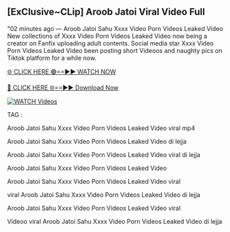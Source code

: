 ## [ExClusive~CLip] Aroob Jatoi Viral Video Full


"02 minutes ago —  Aroob Jatoi Sahu Xxxx Video Porn Videos Leaked Video New collections of   Xxxx Video Porn Videos Leaked Video now being a creator on Fanfix uploading adult contents. Social media star   Xxxx Video Porn Videos Leaked Video been posting short Videoos and naughty pics on Tiktok platform for a while now.


[🌐 CLICK HERE 🟢==►► WATCH NOW](https://ultra-bulletin.blogspot.com/p/ultra-bulletin-23.html)

[🔴 CLICK HERE 🌐==►► Download Now](https://ultra-bulletin.blogspot.com/p/ultra-bulletin-23.html)

[![WATCH Videos](https://i.imgur.com/dJHk4Zq.gif)](https://ultra-bulletin.blogspot.com/p/ultra-bulletin-23.html)


TAG :

Aroob Jatoi Sahu Xxxx Video Porn Videos Leaked Video viral mp4

Aroob Jatoi Sahu Xxxx Video Porn Videos Leaked Video di lejja

Aroob Jatoi Sahu Xxxx Video Porn Videos Leaked Video viral di lejja

Aroob Jatoi Sahu Xxxx Video Porn Videos Leaked Video

Aroob Jatoi Sahu Xxxx Video Porn Videos Leaked Video viral

viral Aroob Jatoi Sahu Xxxx Video Porn Videos Leaked Video di lejja

Aroob Jatoi Sahu Xxxx Video Porn Videos Leaked Video viral

Videoo viral Aroob Jatoi Sahu Xxxx Video Porn Videos Leaked Video di lejja
